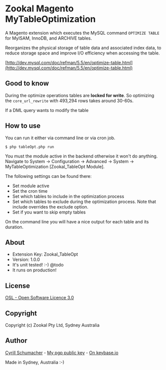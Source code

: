 Zookal Magento MyTableOptimization
=============================

A Magento extension which executes the MySQL command `OPTIMIZE TABLE`  for MyISAM, InnoDB, and ARCHIVE tables.

Reorganizes the physical storage of table data and associated index data, to reduce storage space and improve I/O efficiency when accessing the table.

[http://dev.mysql.com/doc/refman/5.5/en/optimize-table.html](http://dev.mysql.com/doc/refman/5.5/en/optimize-table.html)

Good to know
------------

During the optimize operations tables are **locked for write**. So optimizing the `core_url_rewrite` with 493,294 rows takes around 30-60s.

If a DML query wants to modify the table

How to use
----------

You can run it either via command line or via cron job.

```
$ php tableOpt.php run
```

You must the module active in the backend otherwise it won't do anything. Navigate to
System -> Configuration -> Advanced -> System -> MyTableOptimization [Zookal_TableOpt Module].

The following settings can be found there:

- Set module active
- Set the cron time
- Set which tables to include in the optimization process
- Set which tables to exclude during the optimization process. Note that include overrides the exclude option.
- Set if you want to skip empty tables

On the command line you will have a nice output for each table and its duration.

About
-----

- Extension Key: Zookal_TableOpt
- Version: 1.0.0
- It's unit tested! :-) @todo
- It runs on production!

License
-------
[OSL - Open Software Licence 3.0](http://opensource.org/licenses/osl-3.0.php)

Copyright
---------

Copyright (c) Zookal Pty Ltd, Sydney Australia

Author
------

[Cyrill Schumacher](https://github.com/SchumacherFM) - [My pgp public key](http://www.schumacher.fm/cyrill.asc) - [On keybase.io](https://keybase.io/cyrill)

Made in Sydney, Australia :-)
